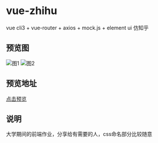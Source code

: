 # vue-zhihu
vue cli3 + vue-router + axios + mock.js + element ui 仿知乎

## 预览图
![图1](https://cdn.xiangyongjun.cn/WX20200605-184200_1591353774282.png)
![图2](https://cdn.xiangyongjun.cn/WX20200605-184232_1591353784056.png)

## 预览地址
[点击预览](http://zhihu.xiangyongjun.cn/ "知乎")

## 说明
大学期间的前端作业，分享给有需要的人，css命名部分比较随意